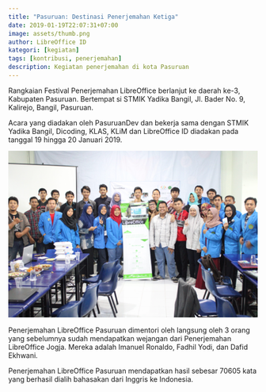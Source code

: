 ```yaml
---
title: "Pasuruan: Destinasi Penerjemahan Ketiga"
date: 2019-01-19T22:07:31+07:00
image: assets/thumb.png
author: LibreOffice ID
kategori: [kegiatan]
tags: [kontribusi, penerjemahan]
description: Kegiatan penerjemahan di kota Pasuruan
---
```


Rangkaian Festival Penerjemahan LibreOffice berlanjut ke daerah ke-3, Kabupaten Pasuruan. Bertempat si STMIK Yadika Bangil, Jl. Bader No. 9, Kalirejo, Bangil, Pasuruan.

Acara yang diadakan oleh PasuruanDev dan bekerja sama dengan STMIK Yadika Bangil, Dicoding, KLAS, KLiM dan LibreOffice ID diadakan pada tanggal 19 hingga 20 Januari 2019.

![Penerjemahan di Pasuruan](assets/gambar1.JPG)

Penerjemahan LibreOffice Pasuruan dimentori oleh langsung oleh 3 orang yang sebelumnya sudah mendapatkan wejangan dari Penerjemahan LibreOffice Jogja. Mereka adalah Imanuel Ronaldo, Fadhil Yodi, dan Dafid Ekhwani.

Penerjemahan LibreOffice Pasuruan mendapatkan hasil sebesar 70605 kata yang berhasil dialih bahasakan dari Inggris ke Indonesia.
